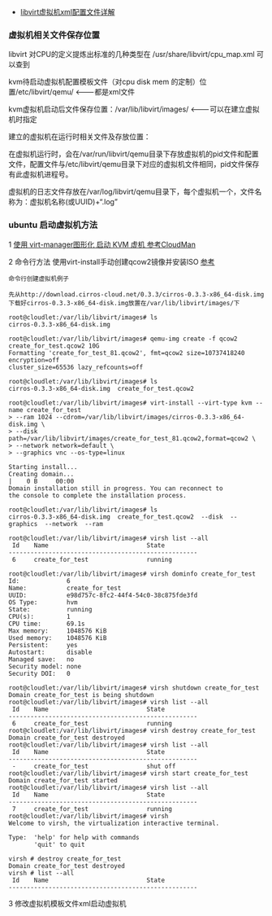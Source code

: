 - [libvirt虚拟机xml配置文件详解](http://blog.51cto.com/as007012/1786034)

###  虚拟机相关文件保存位置

libvirt 对CPU的定义提炼出标准的几种类型在 /usr/share/libvirt/cpu_map.xml 可以查到

kvm待启动虚拟机配置模板文件（对cpu disk mem 的定制）位置/etc/libvirt/qemu/                  <---都是xml文件

kvm虚拟机启动后文件保存位置：/var/lib/libvirt/images/                                       <---可以在建立虚拟机时指定    


建立的虚拟机在运行时相关文件及存放位置：

在虚拟机运行时，会在/var/run/libvirt/qemu目录下存放虚拟机的pid文件和配置文件，配置文件与/etc/libvirt/qemu目录下对应的虚拟机文件相同，pid文件保存有此虚拟机进程号。

虚拟机的日志文件存放在/var/log/libvirt/qemu目录下，每个虚拟机一个，文件名称为：虚拟机名称(或UUID)+“.log”


### ubuntu 启动虚拟机方法

1 [使用 virt-manager图形化 启动 KVM 虚机  参考CloudMan](https://mp.weixin.qq.com/s?__biz=MzIwMTM5MjUwMg==&mid=2653587959&idx=1&sn=9bbc07328be70b2cc1a7d3e74563877a&chksm=8d3081eeba4708f8b684ee5d296600085a480b20bbf2e33989def18aa4678346af860c6c8f59&scene=21#wechat_redirect)

2 命令行方法  使用virt-install手动创建qcow2镜像并安装ISO  [参考](https://blog.csdn.net/zhaihaifei/article/details/51153402)
```
命令行创建虚拟机例子

先从http://download.cirros-cloud.net/0.3.3/cirros-0.3.3-x86_64-disk.img下载好cirros-0.3.3-x86_64-disk.img放置在/var/lib/libvirt/images/下

root@cloudlet:/var/lib/libvirt/images# ls
cirros-0.3.3-x86_64-disk.img

root@cloudlet:/var/lib/libvirt/images# qemu-img create -f qcow2 create_for_test.qcow2 10G
Formatting 'create_for_test_81.qcow2', fmt=qcow2 size=10737418240 encryption=off 
cluster_size=65536 lazy_refcounts=off 

root@cloudlet:/var/lib/libvirt/images# ls
cirros-0.3.3-x86_64-disk.img  create_for_test.qcow2

root@cloudlet:/var/lib/libvirt/images# virt-install --virt-type kvm --name create_for_test 
> --ram 1024 --cdrom=/var/lib/libvirt/images/cirros-0.3.3-x86_64-disk.img \
> --disk path=/var/lib/libvirt/images/create_for_test_81.qcow2,format=qcow2 \
> --network network=default \
> --graphics vnc --os-type=linux

Starting install...
Creating domain...                                                                 |    0 B     00:00     
Domain installation still in progress. You can reconnect to 
the console to complete the installation process.

root@cloudlet:/var/lib/libvirt/images# ls
cirros-0.3.3-x86_64-disk.img  create_for_test.qcow2  --disk  --graphics  --network  --ram

root@cloudlet:/var/lib/libvirt/images# virsh list --all
 Id    Name                           State
----------------------------------------------------
 6     create_for_test                running
 
root@cloudlet:/var/lib/libvirt/images# virsh dominfo create_for_test
Id:             6
Name:           create_for_test
UUID:           e98d757c-8fc2-44f4-54c0-38c875fde3fd
OS Type:        hvm
State:          running
CPU(s):         1
CPU time:       69.1s
Max memory:     1048576 KiB
Used memory:    1048576 KiB
Persistent:     yes
Autostart:      disable
Managed save:   no
Security model: none
Security DOI:   0

root@cloudlet:/var/lib/libvirt/images# virsh shutdown create_for_test
Domain create_for_test is being shutdown
root@cloudlet:/var/lib/libvirt/images# virsh list --all              
 Id    Name                           State
----------------------------------------------------
 6     create_for_test                running
root@cloudlet:/var/lib/libvirt/images# virsh destroy create_for_test
Domain create_for_test destroyed
root@cloudlet:/var/lib/libvirt/images# virsh list --all             
 Id    Name                           State
----------------------------------------------------
 -     create_for_test                shut off
root@cloudlet:/var/lib/libvirt/images# virsh start create_for_test 
Domain create_for_test started
root@cloudlet:/var/lib/libvirt/images# virsh list --all            
 Id    Name                           State
----------------------------------------------------
 7     create_for_test                running
root@cloudlet:/var/lib/libvirt/images# virsh
Welcome to virsh, the virtualization interactive terminal.

Type:  'help' for help with commands
       'quit' to quit

virsh # destroy create_for_test  
Domain create_for_test destroyed
virsh # list --all
 Id    Name                           State
----------------------------------------------------
```
3 修改虚拟机模板文件xml启动虚拟机
